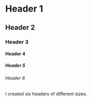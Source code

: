 # Header 1
## Header 2
### Header 3
#### Header 4
##### Header 5
###### Header 6

I created six headers of different sizes.
